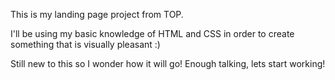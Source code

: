 This is my landing page project from TOP.

I'll be using my basic knowledge of HTML and CSS in order to create something that is visually pleasant :)

Still new to this so I wonder how it will go!
Enough talking, lets start working!